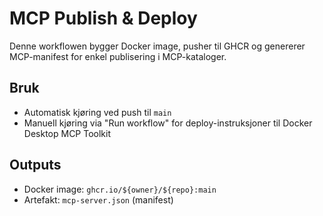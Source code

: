 # MCP Publish & Deploy

Denne workflowen bygger Docker image, pusher til GHCR og genererer MCP-manifest for enkel publisering i MCP-kataloger.

## Bruk
- Automatisk kjøring ved push til `main`
- Manuell kjøring via "Run workflow" for deploy-instruksjoner til Docker Desktop MCP Toolkit

## Outputs
- Docker image: `ghcr.io/${owner}/${repo}:main`
- Artefakt: `mcp-server.json` (manifest)
